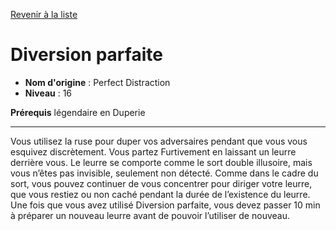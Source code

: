[Revenir à la liste](..)

# Diversion parfaite

 * **Nom d'origine** : Perfect Distraction
 * **Niveau** : 16


<p><strong>Prérequis</strong> légendaire en Duperie</p>
<hr>
<p>Vous utilisez la ruse pour duper vos adversaires pendant que vous vous esquivez discrètement. Vous partez Furtivement en laissant un leurre derrière vous. Le leurre se comporte comme le sort double illusoire, mais vous n’êtes pas invisible, seulement non détecté. Comme dans le cadre du sort, vous pouvez continuer de vous concentrer pour diriger votre leurre, que vous restiez ou non caché pendant la durée de l’existence du leurre. Une fois que vous avez utilisé Diversion parfaite, vous devez passer 10 min à préparer un nouveau leurre avant de pouvoir l’utiliser de nouveau.</p>